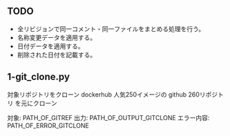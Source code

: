 ## TODO
* 全リビジョンで同一コメント・同一ファイルをまとめる処理を行う。
* 名称変更データを適用する。
* 日付データを適用する。
* 削除された日付を記載する。

## 1-git_clone.py
対象リポジトリをクローン
dockerhub 人気250イメージの github 260リポジトリ を元にクローン

対象: PATH_OF_GITREF
出力: PATH_OF_OUTPUT_GITCLONE
エラー内容: PATH_OF_ERROR_GITCLONE
